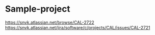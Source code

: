 # Sample-project
https://snvk.atlassian.net/browse/CAL-2722
https://snvk.atlassian.net/jira/software/c/projects/CAL/issues/CAL-2721
